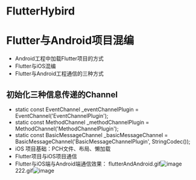 # FlutterHybird

# Flutter与Android项目混编
- Android工程中加载Flutter项目的方式
- Flutter与iOS混编
- Flutter与Android工程通信的三种方式 
## 初始化三种信息传递的Channel
-   static const EventChannel _eventChannelPlugin =
      EventChannel('EventChannelPlugin');
-   static const MethodChannel _methodChannelPlugin =
      MethodChannel('MethodChannelPlugin');
-   static const BasicMessageChannel _basicMessageChannel =
      BasicMessageChannel('BasicMessageChannelPlugin', StringCodec()); 
- iOS 项目基础：PCH文件、布局、懒加载
- Flutter项目与iOS项目通信
- Flutter与iOS端与Android端通信效果：
flutterAndAndroid.gif![image](https://user-images.githubusercontent.com/9419485/199454799-31d1f173-fa2e-47cc-9981-00300b9ea06b.png)
222.gif![image](https://user-images.githubusercontent.com/9419485/199454841-84debea0-d9ec-469f-9f71-1f3c478124fb.png)

